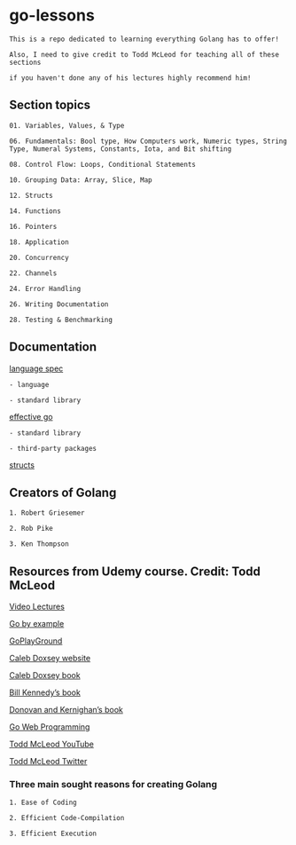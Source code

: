 # go-lessons

    This is a repo dedicated to learning everything Golang has to offer! 
    
    Also, I need to give credit to Todd McLeod for teaching all of these sections 
    
    if you haven't done any of his lectures highly recommend him!

## Section topics

    01. Variables, Values, & Type

    06. Fundamentals: Bool type, How Computers work, Numeric types, String Type, Numeral Systems, Constants, Iota, and Bit shifting

    08. Control Flow: Loops, Conditional Statements

    10. Grouping Data: Array, Slice, Map

    12. Structs

    14. Functions

    16. Pointers

    18. Application

    20. Concurrency

    22. Channels

    24. Error Handling

    26. Writing Documentation

    28. Testing & Benchmarking

## Documentation 

[language spec](https://golang.org/ref/spec)

    - language

    - standard library

[effective go](https://golang.org/doc/effective_go.html)

    - standard library

    - third-party packages

[structs](https://golang.org/ref/spec#Struct_types)
        
## Creators of Golang
    
    1. Robert Griesemer

    2. Rob Pike

    3. Ken Thompson

## Resources from Udemy course. Credit: Todd McLeod

[Video Lectures](https://www.udemy.com/course/learn-how-to-code/learn/lecture/11922068?start=15#overview)

[Go by example](https://gobyexample.com/)
    
[GoPlayGround](https://play.golang.org/p/v3rrZLwEUC)

[Caleb Doxsey website](http://www.doxsey.net/)

[Caleb Doxsey book](http://amzn.to/1OnFtPY)
     
[Bill Kennedy’s book](http://amzn.to/1kGGsPv)

[Donovan and Kernighan’s book](http://amzn.to/1RIM5HP)

[Go Web Programming](http://amzn.to/2dVlW07)

[Todd McLeod YouTube](https://www.youtube.com/user/toddmcleod)

[Todd McLeod Twitter](https://twitter.com/Todd_McLeod)


### Three main sought reasons for creating Golang

    1. Ease of Coding

    2. Efficient Code-Compilation

    3. Efficient Execution
    
